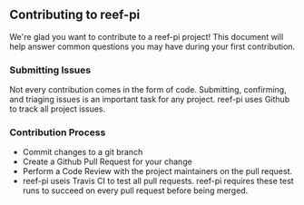 ## Contributing to reef-pi

We're glad you want to contribute to a reef-pi project! This document will help answer common questions you may have during your first contribution.

### Submitting Issues

Not every contribution comes in the form of code. Submitting, confirming, and triaging issues is an important task for any project. reef-pi uses Github to track all project issues.

### Contribution Process

- Commit changes to a git branch
- Create a Github Pull Request for your change
- Perform a Code Review with the project maintainers on the pull request.
- reef-pi useis Travis CI to test all pull requests. reef-pi requires these test runs to succeed on every pull request before being merged.

